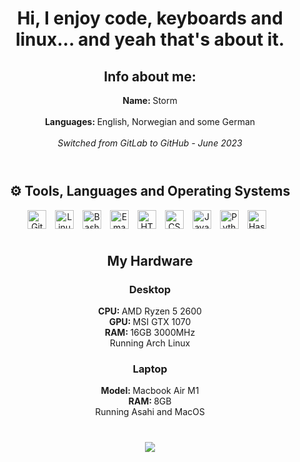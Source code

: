 <h1 align="center">Hi, I enjoy code, keyboards and linux... and yeah that's about it. </h1>
<h2 align="center">Info about me:</h2>
<p align="center">
    <b> Name: </b> Storm <br/><br/>
    <b> Languages: </b> English, Norwegian and some German <br/><br/>
    <i> Switched from GitLab to GitHub - June 2023 </i> <br/><br/>
</p>

#

<h2 align=center>⚙️ Tools, Languages and Operating Systems</h2>

<p align="center">
<img align="center" alt="Git" width="30px" style="padding-right:10px;" src="https://cdn.jsdelivr.net/gh/devicons/devicon/icons/git/git-original.svg" />
<img align="center" alt="Linux" width="30px" style="padding-right:10px;" src="https://cdn.jsdelivr.net/gh/devicons/devicon/icons/linux/linux-original.svg" />
<img align="center" alt="Bash" width="30px" style="padding-right:10px;" src="https://cdn.jsdelivr.net/gh/devicons/devicon/icons/bash/bash-original.svg" />
<img align="center" alt="Emacs" width="30px" style="padding-right:10px;" src="https://upload.wikimedia.org/wikipedia/commons/thumb/0/08/EmacsIcon.svg/1024px-EmacsIcon.svg.png" />
<img align="center" alt="HTML" width="30px" style="padding-right:10px;" src="https://cdn.jsdelivr.net/gh/devicons/devicon/icons/html5/html5-plain.svg" />
<img align="center" alt="CSS" width="30px" style="padding-right:10px;" src="https://cdn.jsdelivr.net/gh/devicons/devicon/icons/css3/css3-plain.svg" />
<img align="center" alt="JavaScript" width="30px" style="padding-right:10px;" src="https://cdn.jsdelivr.net/gh/devicons/devicon/icons/javascript/javascript-plain.svg" />
<img align="center" alt="Python" width="30px" style="padding-right:10px;" src="https://cdn.jsdelivr.net/gh/devicons/devicon/icons/python/python-plain.svg" />
<img align="center" alt="Haskell" width="30px" style="padding-right:10px;" src="https://cdn.jsdelivr.net/gh/devicons/devicon/icons/haskell/haskell-original.svg" />
<br />
</p>

#

<h2 align=center>My Hardware</h2>
<h3 align=center>Desktop</h4>
  <p align=center>
    <b>CPU: </b> AMD Ryzen 5 2600 <br/>
    <b>GPU: </b> MSI GTX 1070 <br/>
    <b>RAM: </b> 16GB 3000MHz <br/>
    Running Arch Linux <br/>
  </p>
<h3 align=center>Laptop</h4>
  <p align=center>
    <b>Model: </b> Macbook Air M1 <br/>
    <b>RAM: </b> 8GB <br/>
    Running Asahi and MacOS <br/>
  </p>

#
<p align="center">
<img align="center" src="https://github-readme-stats.vercel.app/api?username=stormfjeld&show_icons=true&theme=gruvbox"
</p>
